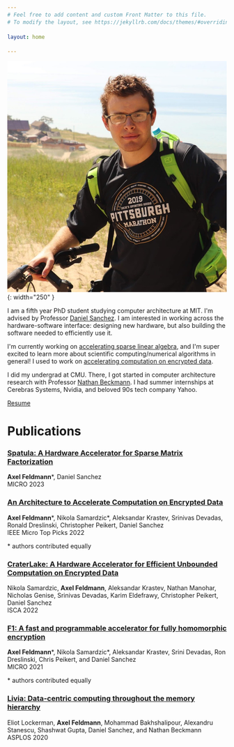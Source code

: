 ```yaml
---
# Feel free to add content and custom Front Matter to this file.
# To modify the layout, see https://jekyllrb.com/docs/themes/#overriding-theme-defaults

layout: home

---
```

![steam-fish-1](./axel.jpg){: width="250" }

I am a fifth year PhD student studying computer architecture at MIT. I'm advised by Professor [Daniel Sanchez](http://people.csail.mit.edu/sanchez/). I am interested in working across the hardware-software interface: designing new hardware, but also building the software needed to efficiently use it.

I'm currently working on [accelerating sparse linear algebra](./micro23_factorization.pdf), and I'm super excited to learn more about
scientific computing/numerical algorithms in general!
I used to work on [accelerating computation on encrypted data](./micro21_fhe.pdf).

I did my undergrad at CMU. There, I got started in computer architecture research with Professor [Nathan Beckmann](https://www.cs.cmu.edu/~beckmann/).
I had summer internships at Cerebras Systems, Nvidia, and beloved 90s tech company Yahoo.

[Resume](/axelf_resume.pdf)

# Publications

### [__Spatula: A Hardware Accelerator for Sparse Matrix Factorization__](/micro23_factorization.pdf)
__Axel Feldmann__\*, Daniel Sanchez\
MICRO 2023

### [__An Architecture to Accelerate Computation on Encrypted Data__](/toppicks22_fhe.pdf)
__Axel Feldmann__\*, Nikola Samardzic\*, Aleksandar Krastev, Srinivas Devadas, Ronald Dreslinski, Christopher Peikert, Daniel Sanchez\
IEEE Micro Top Picks 2022

\* authors contributed equally

### [__CraterLake: A Hardware Accelerator for Efficient Unbounded Computation on Encrypted Data__](/isca22_fhe.pdf)
Nikola Samardzic, __Axel Feldmann__, Aleksandar Krastev, Nathan Manohar, Nicholas Genise, Srinivas Devadas, Karim Eldefrawy, Christopher Peikert, Daniel Sanchez\
ISCA 2022

### [__F1: A fast and programmable accelerator for fully homomorphic encryption__](/micro21_fhe.pdf)
__Axel Feldmann__\*, Nikola Samardzic\*, Aleksandar Krastev, Srini Devadas, Ron Dreslinski, Chris Peikert, and Daniel Sanchez  
MICRO 2021

\* authors contributed equally

### [__Livia: Data-centric computing throughout the memory hierarchy__](/2020.asplos.livia.pdf)
Eliot Lockerman, __Axel Feldmann__, Mohammad Bakhshalipour, Alexandru Stanescu, Shashwat Gupta, Daniel Sanchez, and Nathan Beckmann  
ASPLOS 2020
